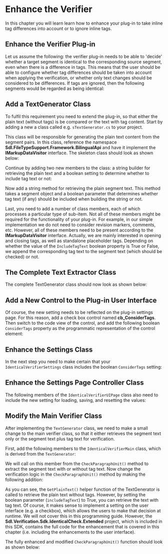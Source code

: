 Enhance the Verifier
====

In this chapter you will learn learn how to enhance your plug-in to take inline tag differences into account or to ignore inline tags.

Enhance the Verifier Plug-in
---

Let us assume the following: the verifier plug-in needs to be able to 'decide' whether a target segment is identical to the corresponding source segment, even when there is a difference in tags. This means that the user should be able to configure whether tag differences should be taken into account when applying the verification, or whether only text changes should be considered to be differences. If tags are ignored, then the following segments would be regarded as being identical:

Add a TextGenerator Class
-----
To fulfil this requirement you need to extend the plug-in, so that either the plain text (without tags) is be compared or the text with tag content. Start by adding a new a class called e.g. `sTextGenerator.cs` to your project.

This class will be responsible for generating the plain text content from the segment pairs. In this class, reference the namespace **Sdl.FileTypeSupport.Framework.BilingualApi** and have it implement the **IMarkupDataVisitor** interface. The skeleton class should look as shown below:

Continue by adding two new members to the class: a string builder for retrieving the plain text and a boolean setting to determine whether to include tag text or not:

Now add a string method for retrieving the plain segment text. This method takes a segment object and a boolean parameter that determines whether tag text (if any) should be included when building the string or not.

Last, you need to add a number of class members, each of which processes a particular type of sub-item. Not all of these members might be required for the functionality of your plug-in. For example, in our simple implementation we do not need to consider revision markers, comments, etc. However, all of these members need to be present according to the **IMarkupDataVisitor** interface. Actually, we are mainly interested in opening and closing tags, as well as standalone placeholder tags. Depending on whether the value of the `IncludeTagText` boolean property is True or False, we append the corresponding tag text to the segment text (which should be checked) or not.

The Complete Text Extractor Class
----
The complete TextGenerator class should now look as shown below:

Add a New Control to the Plug-in User Interface
------
Of course, the new setting needs to be reflected on the plug-in settings page. For this reason, add a check box control named **cb_ConsiderTags**. Then switch to the code view of the control, and add the following boolean `ConsiderTags` property as the programmatic representation of the control element:

Enhance the Settings Class
------
In the next step you need to make certain that your `IdenticalVerifierSettings` class includes the boolean `ConsiderTags` setting:

Enhance the Settings Page Controller Class
-----
The following members of the `IdenticalVerifierUIPage` class also need to include the new setting for loading, saving, and resetting the values:

Modify the Main Verifier Class
-----
After implementing the `TextGenerator` class, we need to make a small change to the main verifier class, so that it either retrieves the segment text only or the segment text plus tag text for verification.

First, add the following members to the `IdenticalVerifierMain` class, which is derived from the `TextGenerator`:

We will call on this member from the `CheckParagraphUnit()` method to extract the segment text with or without tag text.
Now change the verification logic in the `CheckParagraphUnit()` method by making the following addition:

As you can see, the `GetPlainText()` helper function of the TextGenerator is called to retrieve the plain text without tags. However, by setting the boolean parameter (`includeTagText`) to True, you can retrieve the text with tag text. Of course, it makes sense to implement a setting on the user interface (e.g. a checkbox), which allows the users to make that decision at runtime. We will not cover this in this programming guide. However, the **Sdl.Verification.Sdk.IdenticalCheck.Extended** project, which is included in this SDK, contains the full code for the enhancement that is covered in this chapter (i.e. including the enhancements to the user interface).

The fully enhanced and modified `CheckParagraphUnit()` function should look as shown below: